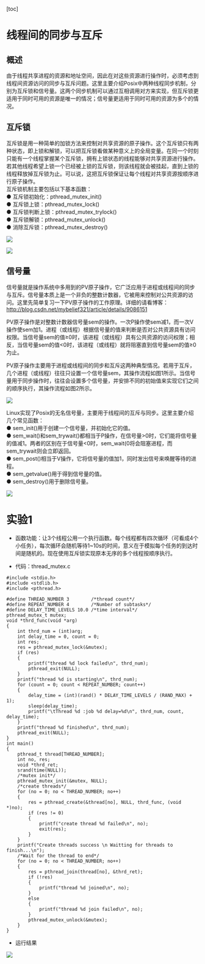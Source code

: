 [toc]
# 线程间的同步与互斥

## 概述
由于线程共享进程的资源和地址空间，因此在对这些资源进行操作时，必须考虑到线程间资源访问的同步与互斥问题。这里主要介绍Posix中两种线程同步机制，分别为互斥锁和信号量。这两个同步机制可以通过互相调用对方来实现，但互斥锁更适用于同时可用的资源是唯一的情况；信号量更适用于同时可用的资源为多个的情况。
## 互斥锁
互斥锁是用一种简单的加锁方法来控制对共享资源的原子操作。这个互斥锁只有两种状态，即上锁和解锁，可以把互斥锁看做某种意义上的全局变量。在同一个时刻只能有一个线程掌握某个互斥锁，拥有上锁状态的线程能够对共享资源进行操作。若其他线程希望上锁一个已经被上锁的互斥锁，则该线程就会被挂起，直到上锁的线程释放掉互斥锁为止。可以说，这把互斥锁保证让每个线程对共享资源按顺序进行原子操作。  
互斥锁机制主要包括以下基本函数：  
●  互斥锁初始化：pthread_mutex_init()  
●  互斥锁上锁：pthread_mutex_lock()  
●  互斥锁判断上锁：pthread_mutex_trylock()  
●  互斥锁解锁：pthread_mutex_unlock()  
●  消除互斥锁：pthread_mutex_destroy()    

![](figures/p1.png)

![](figures/p2.png)

## 信号量
信号量就是操作系统中多用到的PV原子操作，它广泛应用于进程或线程间的同步与互斥。信号量本质上是一个非负的整数计数器，它被用来控制对公共资源的访问。这里先简单复习一下PV原子操作的工作原理。详细的请看博客：http://blog.csdn.net/mybelief321/article/details/9086151  

PV原子操作是对整数计数器信号量sem的操作。一次P操作使sem减1，而一次V操作使sem加1。进程（或线程）根据信号量的值来判断是否对公共资源具有访问权限。当信号量sem的值≥0时，该进程（或线程）具有公共资源的访问权限；相反，当信号量sem的值<0时，该进程（或线程）就将阻塞直到信号量sem的值≥0为止。

PV原子操作主要用于进程或线程间的同步和互斥这两种典型情况。若用于互斥，几个进程（或线程）往往只设置一个信号量sem，其操作流程如图1所示。当信号量用于同步操作时，往往会设置多个信号量，并安排不同的初始值来实现它们之间的顺序执行，其操作流程如图2所示。

![](figures/p3.png)

Linux实现了Posix的无名信号量，主要用于线程间的互斥与同步。这里主要介绍几个常见函数：  
●  sem_init()用于创建一个信号量，并初始化它的值。  
●  sem_wait()和sem_trywait()都相当于P操作，在信号量>0时，它们能将信号量的值减1。两者的区别在于信号量<0时，sem_wait(0将会阻塞进程，而sem_trywait则会立即返回。  
●  sem_post()相当于V操作，它将信号量的值加1，同时发出信号来唤醒等待的进程。  
●  sem_getvalue()用于得到信号量的值。  
●  sem_destroy()用于删除信号量。  

![](figures/p4.png)

# 实验1
+ 函数功能：让3个线程公用一个执行函数。每个线程都有四次循环（可看成4个小任务），每次循环会随机等待1~10s的时间，意义在于模拟每个任务的到达时间是随机的。现在使用互斥锁实现原本无序的多个线程按顺序执行。

+ 代码：thread_mutex.c

```
#include <stdio.h>
#include <stdlib.h>
#include <pthread.h>

#define THREAD_NUMBER 3        /*thread count*/
#define REPEAT_NUMBER 4        /*Number of subtasks*/
#define DELAY_TIME_LEVELS 10.0 /*time interval*/
pthread_mutex_t mutex;
void *thrd_func(void *arg)
{
    int thrd_num = (int)arg;
    int delay_time = 0, count = 0;
    int res;
    res = pthread_mutex_lock(&mutex);
    if (res)
    {
        printf("thread %d lock failed\n", thrd_num);
        pthread_exit(NULL);
    }
    printf("thread %d is starting\n", thrd_num);
    for (count = 0; count < REPEAT_NUMBER; count++)
    {
        delay_time = (int)(rand() * DELAY_TIME_LEVELS / (RAND_MAX) + 1);
        sleep(delay_time);
        printf("\tThread %d :job %d delay=%d\n", thrd_num, count, delay_time);
    }
    printf("thread %d finished\n", thrd_num);
    pthread_exit(NULL);
}
int main()
{
    pthread_t thread[THREAD_NUMBER];
    int no, res;
    void *thrd_ret;
    srand(time(NULL));
    /*mutex init*/
    pthread_mutex_init(&mutex, NULL);
    /*create threads*/
    for (no = 0; no < THREAD_NUMBER; no++)
    {
        res = pthread_create(&thread[no], NULL, thrd_func, (void *)no);
        if (res != 0)
        {
            printf("create thread %d failed\n", no);
            exit(res);
        }
    }
    printf("Create threads success \n Waitting for threads to finish...\n");
    /*Wait for the thread to end*/
    for (no = 0; no < THREAD_NUMBER; no++)
    {
        res = pthread_join(thread[no], &thrd_ret);
        if (!res)
        {
            printf("thread %d joined\n", no);
        }
        else
        {
            printf("thread %d join failed\n", no);
        }
        pthread_mutex_unlock(&mutex);
    }
}
```
+ 运行结果

![](figures/p5.png)